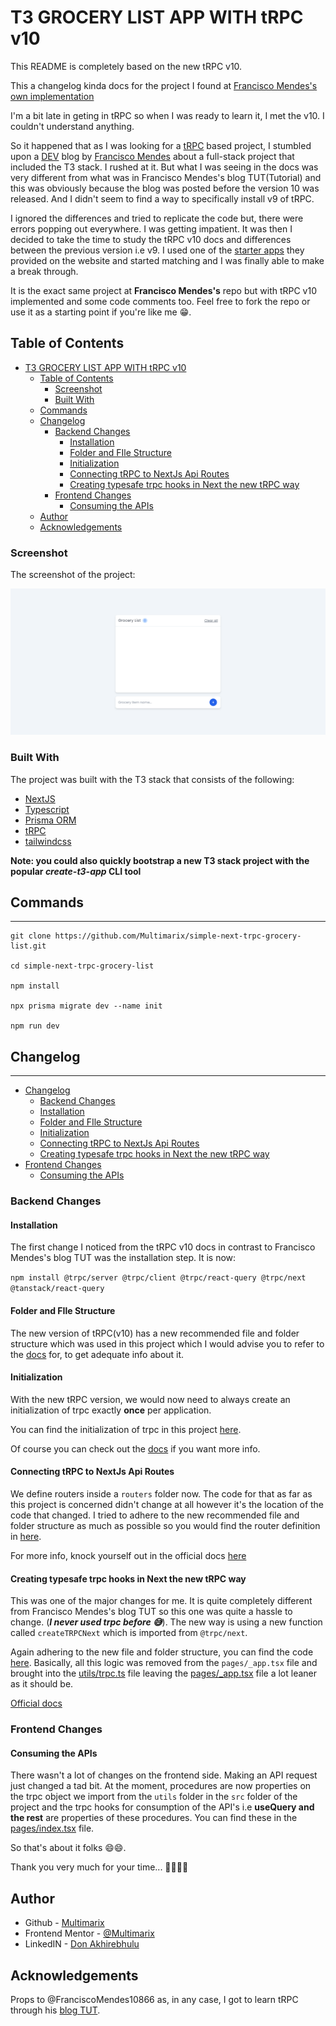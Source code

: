 # T3 GROCERY LIST APP WITH tRPC v10

This README is completely based on the new tRPC v10.

This a changelog kinda docs for the project I found at [Francisco Mendes's own implementation](https://github.com/FranciscoMendes10866/next-tailwind-trpc-prisma)

I'm a bit late in geting in tRPC so when I was ready to learn it, I met the v10. I couldn't understand anything.

So it happened that as I was looking for a [tRPC](https://trpc.io/docs) based project, I stumbled upon a [DEV](https://dev.to/) blog by [Francisco Mendes](https://dev.to/franciscomendes10866/build-a-full-stack-app-with-nextjs-tailwind-trpc-and-prisma-orm-4ail) about a full-stack project that included the T3 stack. I rushed at it. But what I was seeing in the docs was very different from what was in Francisco Mendes's blog TUT(Tutorial) and this was obviously because the blog was posted before the version 10 was released. And I didn't seem to find a way to specifically install v9 of tRPC.

I ignored the differences and tried to replicate the code but, there were errors popping out everywhere. I was getting impatient. It was then I decided to take the time to study the tRPC v10 docs and differences between the previous version i.e v9. I used one of the [starter apps](https://github.com/trpc/examples-next-prisma-starter) they provided on the website and started matching and I was finally able to make a break through.

It is the exact same project at **Francisco Mendes's** repo but with tRPC v10 implemented and some code comments too. Feel free to fork the repo or use it as a starting point if you're like me 😁.

## Table of Contents

- [T3 GROCERY LIST APP WITH tRPC v10](#t3-grocery-list-app-with-trpc-v10)
  - [Table of Contents](#table-of-contents)
    - [Screenshot](#screenshot)
    - [Built With](#built-with)
  - [Commands](#commands)
  - [Changelog](#changelog)
    - [Backend Changes](#backend-changes)
      - [Installation](#installation)
      - [Folder and FIle Structure](#folder-and-file-structure)
      - [Initialization](#initialization)
      - [Connecting tRPC to NextJs Api Routes](#connecting-trpc-to-nextjs-api-routes)
      - [Creating typesafe trpc hooks in Next the new tRPC way](#creating-typesafe-trpc-hooks-in-next-the-new-trpc-way)
    - [Frontend Changes](#frontend-changes)
      - [Consuming the APIs](#consuming-the-apis)
  - [Author](#author)
  - [Acknowledgements](#acknowledgements)

### Screenshot

The screenshot of the project:

![](./screenshot.png)

### Built With

The project was built with the T3 stack that consists of the following:

- [NextJS](https://nextjs.org/)
- [Typescript](https://www.typescriptlang.org/)
- [Prisma ORM](https://www.prisma.io/docs)
- [tRPC](https://trpc.io/docs)
- [tailwindcss](https://tailwindcss.com/docs/)

**Note: you could also quickly bootstrap a new T3 stack project with the popular _create-t3-app_ CLI tool**

## Commands

---

```
git clone https://github.com/Multimarix/simple-next-trpc-grocery-list.git

cd simple-next-trpc-grocery-list

npm install

npx prisma migrate dev --name init

npm run dev
```

## Changelog

---

- [Changelog](#changelog)
  - [Backend Changes](#backend-changes)
  - [Installation](#installation)
  - [Folder and FIle Structure](#folder-and-file-structure)
  - [Initialization](#initialization)
  - [Connecting tRPC to NextJs Api Routes](#connecting-trpc-to-nextjs-api-routes)
  - [Creating typesafe trpc hooks in Next the new tRPC way](#creating-typesafe-trpc-hooks-in-next-the-new-trpc-way)
- [Frontend Changes](#frontend-changes)
   - [Consuming the APIs](#consuming-the-apis)

### Backend Changes

#### Installation

The first change I noticed from the tRPC v10 docs in contrast to Francisco Mendes's blog TUT was the installation step. It is now:

`npm install @trpc/server @trpc/client @trpc/react-query @trpc/next @tanstack/react-query`

#### Folder and FIle Structure

The new version of tRPC(v10) has a new recommended file and folder structure which was used in this project which I would advise you to refer to the [docs](https://trpc.io/docs/nextjs#recommended-file-structure) for, to get adequate info about it.

#### Initialization

With the new tRPC version, we would now need to always create an initialization of trpc exactly **once** per application.

You can find the initialization of trpc in this project [here](/src/server/trpc.ts).

Of course you can check out the [docs](https://trpc.io/docs/router#initialize-trpc) if you want more info.

#### Connecting tRPC to NextJs Api Routes

We define routers inside a `routers` folder now. The code for that as far as this project is concerned didn't change at all however it's the location of the code that changed. I tried to adhere to the new recommended file and folder structure as much as possible so you would find the router definition in [here](/src/server/trpc.ts).

For more info, knock yourself out in the official docs [here](https://trpc.io/docs/nextjs#3-create-a-trpc-router)

#### Creating typesafe trpc hooks in Next the new tRPC way

This was one of the major changes for me. It is quite completely different from Francisco Mendes's blog TUT so this one was quite a hassle to change. (**_I never used trpc before 😅_**). The new way is using a new function called `createTRPCNext` which is imported from `@trpc/next`.

Again adhering to the new file and folder structure, you can find the code [here](/src/utils/trpc.ts). Basically, all this logic was removed from the `pages/_app.tsx` file and brought into the [utils/trpc.ts](/src/utils/trpc.ts) file leaving the [pages/\_app.tsx](/src/pages/_app.tsx) file a lot leaner as it should be.

[Official docs](https://trpc.io/docs/nextjs#4-create-trpc-hooks)

### Frontend Changes

#### Consuming the APIs

There wasn't a lot of changes on the frontend side. Making an API request just changed a tad bit. At the moment, procedures are now properties on the trpc object we import from the `utils` folder in the `src` folder of the project and the trpc hooks for consumption of the API's i.e **useQuery and the rest** are properties of these procedures. You can find these in the [pages/index.tsx](/src/pages/index.tsx) file.

So that's about it folks 😄😄.

Thank you very much for your time... 🤞🏾🤞🏾

## Author

- Github - [Multimarix](https://github.com/Multimarix)
- Frontend Mentor - [@Multimarix](https://www.frontendmentor.io/profile/Multimarix)
- LinkedIN - [Don Akhirebhulu](https://www.linkedin.com/in/don-akhirebhulu-675082242/)

## Acknowledgements

Props to @FranciscoMendes10866 as, in any case, I got to learn tRPC through his [blog TUT](https://dev.to/franciscomendes10866/build-a-full-stack-app-with-nextjs-tailwind-trpc-and-prisma-orm-4ail).
